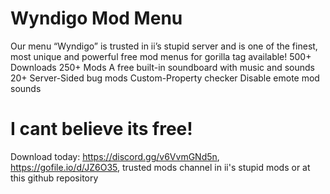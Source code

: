 # Wyndigo Mod Menu
Our menu “Wyndigo” is trusted in ii’s stupid server and is one of the finest, most unique and powerful free mod menus for gorilla tag available!
500+ Downloads
250+ Mods
A free built-in soundboard with music and sounds
20+ Server-Sided bug mods
Custom-Property checker
Disable emote mod sounds
# I cant believe its free!
Download today: https://discord.gg/v6VvmGNd5n, https://gofile.io/d/JZ6O35, trusted mods channel in ii's stupid mods or at this github repository
